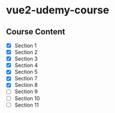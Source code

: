 # vue2-udemy-course

## Course Content

- [x] Section 1
- [x] Section 2
- [x] Section 3
- [x] Section 4
- [x] Section 5
- [x] Section 7
- [x] Section 8
- [ ] Section 9
- [ ] Section 10
- [ ] Section 11